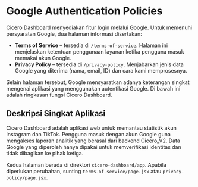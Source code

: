 # Google Authentication Policies

Cicero Dashboard menyediakan fitur login melalui Google. Untuk memenuhi persyaratan Google, dua halaman informasi disertakan:

- **Terms of Service** – tersedia di `/terms-of-service`. Halaman ini menjelaskan ketentuan penggunaan layanan ketika pengguna masuk memakai akun Google.
- **Privacy Policy** – tersedia di `/privacy-policy`. Menjabarkan jenis data Google yang diterima (nama, email, ID) dan cara kami memprosesnya.

Selain halaman tersebut, Google mensyaratkan adanya keterangan singkat mengenai aplikasi yang menggunakan autentikasi Google. Di bawah ini adalah ringkasan fungsi Cicero Dashboard.
## Deskripsi Singkat Aplikasi

Cicero Dashboard adalah aplikasi web untuk memantau statistik akun Instagram dan TikTok. Pengguna masuk dengan akun Google guna mengakses laporan analitik yang berasal dari backend Cicero_V2. Data Google yang diperoleh hanya dipakai untuk memverifikasi identitas dan tidak dibagikan ke pihak ketiga.

Kedua halaman berada di direktori `cicero-dashboard/app`. Apabila diperlukan perubahan, sunting `terms-of-service/page.jsx` atau `privacy-policy/page.jsx`.


